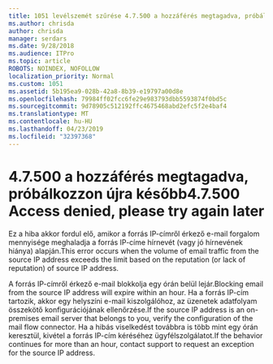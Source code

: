 ```yaml
---
title: 1051 levélszemét szűrése 4.7.500 a hozzáférés megtagadva, próbálja meg később újra
ms.author: chrisda
author: chrisda
manager: serdars
ms.date: 9/28/2018
ms.audience: ITPro
ms.topic: article
ROBOTS: NOINDEX, NOFOLLOW
localization_priority: Normal
ms.custom: 1051
ms.assetid: 5b195ea9-028b-42a8-8b39-e19797a00d8e
ms.openlocfilehash: 79984ff02fcc6fe29e983793dbb5593874f0bd5c
ms.sourcegitcommit: 9d78905c512192ffc4675468abd2efc5f2e4baf4
ms.translationtype: MT
ms.contentlocale: hu-HU
ms.lasthandoff: 04/23/2019
ms.locfileid: "32397368"
---
```

# <a name="47500-access-denied-please-try-again-later"></a><span data-ttu-id="01f0e-102">4.7.500 a hozzáférés megtagadva, próbálkozzon újra később</span><span class="sxs-lookup"><span data-stu-id="01f0e-102">4.7.500 Access denied, please try again later</span></span>

<span data-ttu-id="01f0e-103">Ez a hiba akkor fordul elő, amikor a forrás IP-címről érkező e-mail forgalom mennyisége meghaladja a forrás IP-címe hírnevét (vagy jó hírnevének hiánya) alapján.</span><span class="sxs-lookup"><span data-stu-id="01f0e-103">This error occurs when the volume of email traffic from the source IP address exceeds the limit based on the reputation (or lack of reputation) of source IP address.</span></span>

<span data-ttu-id="01f0e-104">A forrás IP-címről érkező e-mail blokkolja egy órán belül lejár.</span><span class="sxs-lookup"><span data-stu-id="01f0e-104">Blocking email from the source IP address will expire within an hour.</span></span> <span data-ttu-id="01f0e-105">Ha a forrás IP-cím tartozik, akkor egy helyszíni e-mail kiszolgálóhoz, az üzenetek adatfolyam összekötő konfigurációjának ellenőrzése.</span><span class="sxs-lookup"><span data-stu-id="01f0e-105">If the source IP address is an on-premises email server that belongs to you, verify the configuration of the mail flow connector.</span></span> <span data-ttu-id="01f0e-106">Ha a hibás viselkedést továbbra is több mint egy órán keresztül, kivétel a forrás IP-cím kéréséhez ügyfélszolgálatot.</span><span class="sxs-lookup"><span data-stu-id="01f0e-106">If the behavior continues for more than an hour, contact support to request an exception for the source IP address.</span></span>
